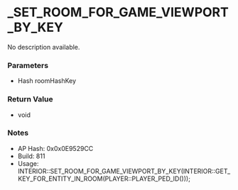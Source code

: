 # _SET_ROOM_FOR_GAME_VIEWPORT_BY_KEY

No description available.

### Parameters
* Hash roomHashKey

### Return Value
* void

### Notes
* AP Hash: 0x0x0E9529CC
* Build: 811
* Usage: INTERIOR::SET_ROOM_FOR_GAME_VIEWPORT_BY_KEY(INTERIOR::GET_KEY_FOR_ENTITY_IN_ROOM(PLAYER::PLAYER_PED_ID()));

